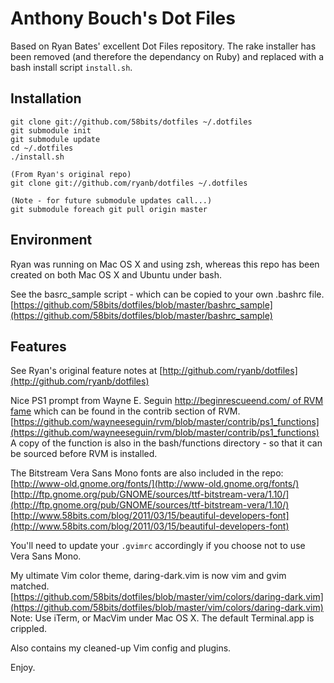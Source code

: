 # Anthony Bouch's Dot Files 

Based on Ryan Bates' excellent Dot Files repository.
The rake installer has been removed (and therefore the dependancy on Ruby) and replaced with a bash install script `install.sh`.

## Installation

	git clone git://github.com/58bits/dotfiles ~/.dotfiles
	git submodule init
	git submodule update
	cd ~/.dotfiles
	./install.sh

	(From Ryan's original repo)
	git clone git://github.com/ryanb/dotfiles ~/.dotfiles

	(Note - for future submodule updates call...)
	git submodule foreach git pull origin master

## Environment

Ryan was running on Mac OS X and using zsh, whereas this repo has been created on both 
Mac OS X and Ubuntu under bash.

See the basrc_sample script - which can be copied to your own .bashrc file.  
[https://github.com/58bits/dotfiles/blob/master/bashrc_sample](https://github.com/58bits/dotfiles/blob/master/bashrc_sample)

## Features

See Ryan's original feature notes at [http://github.com/ryanb/dotfiles](http://github.com/ryanb/dotfiles)

Nice PS1 prompt from Wayne E. Seguin [http://beginrescueend.com/ of RVM fame](http://beginrescueend.com/) which can be found in the contrib section of RVM.
[https://github.com/wayneeseguin/rvm/blob/master/contrib/ps1_functions](https://github.com/wayneeseguin/rvm/blob/master/contrib/ps1_functions)
A copy of the function is also in the bash/functions directory - so that 
it can be sourced before RVM is installed. 

The Bitstream Vera Sans Mono fonts are also included in the repo:  
[http://www-old.gnome.org/fonts/](http://www-old.gnome.org/fonts/)  
[http://ftp.gnome.org/pub/GNOME/sources/ttf-bitstream-vera/1.10/](http://ftp.gnome.org/pub/GNOME/sources/ttf-bitstream-vera/1.10/)  
[http://www.58bits.com/blog/2011/03/15/beautiful-developers-font](http://www.58bits.com/blog/2011/03/15/beautiful-developers-font)  


You'll need to update your `.gvimrc` accordingly if you choose not to use Vera Sans Mono.

My ultimate Vim color theme, daring-dark.vim is now vim and gvim matched.
[https://github.com/58bits/dotfiles/blob/master/vim/colors/daring-dark.vim](https://github.com/58bits/dotfiles/blob/master/vim/colors/daring-dark.vim)  
Note: Use iTerm, or MacVim under Mac OS X. The default Terminal.app is crippled.

Also contains my cleaned-up Vim config and plugins.

Enjoy.
